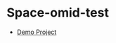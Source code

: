 # Space-omid-test


- [Demo Project]([(https://space-omid-test.vercel.app/)](https://space-omid-test.vercel.app/))
